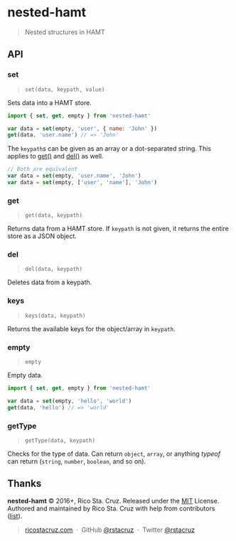 # nested-hamt

> Nested structures in HAMT

## API

### set

> `set(data, keypath, value)`

Sets data into a HAMT store.

```js
import { set, get, empty } from 'nested-hamt'

var data = set(empty, 'user', { name: 'John' })
get(data, 'user.name') // => 'John'
```

The `keypath`s can be given as an array or a dot-separated string. This applies to [get()](#get) and [del()](#del) as well.

```js
// Both are equivalent
var data = set(empty, 'user.name', 'John')
var data = set(empty, ['user', 'name'], 'John')
```

### get

> `get(data, keypath)`

Returns data from a HAMT store. If `keypath` is not given, it returns the entire store as a JSON object.

### del

> `del(data, keypath)`

Deletes data from a keypath.

### keys

> `keys(data, keypath)`

Returns the available keys for the object/array in `keypath`.

### empty

> `empty`

Empty data.

```js
import { set, get, empty } from 'nested-hamt'

var data = set(empty, 'hello', 'world')
get(data, 'hello') // => 'world'
```

### getType

> `getType(data, keypath)`

Checks for the type of data. Can return `object`, `array`, or anything *typeof* can return (`string`, `number`, `boolean`, and so on).

## Thanks

**nested-hamt** © 2016+, Rico Sta. Cruz. Released under the [MIT] License.<br>
Authored and maintained by Rico Sta. Cruz with help from contributors ([list][contributors]).

> [ricostacruz.com](http://ricostacruz.com) &nbsp;&middot;&nbsp;
> GitHub [@rstacruz](https://github.com/rstacruz) &nbsp;&middot;&nbsp;
> Twitter [@rstacruz](https://twitter.com/rstacruz)

[MIT]: http://mit-license.org/
[contributors]: http://github.com/rstacruz/nested-hamt/contributors
